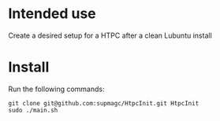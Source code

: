# Intended use
Create a desired setup for a HTPC after a clean Lubuntu install

# Install
Run the following commands:
```
git clone git@github.com:supmagc/HtpcInit.git HtpcInit
sudo ./main.sh
```